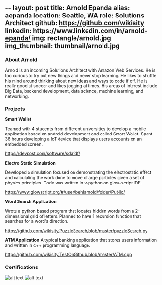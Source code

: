 --
layout: post
title: Arnold Epanda
alias: aepanda
location: Seattle, WA
role: Solutions Architect
github: https://github.com/wikisity
linkedin: https://www.linkedin.com/in/arnold-epanda/
img: rectangle/arnold.jpg
img_thumbnail: thumbnail/arnold.jpg
---
### About Arnold
Arnold is an incoming Solutions Architect with Amazon Web Services.  He is too curious to try out new things and never stop learning. He likes to shuffle his mind around thinking about new ideas and ways to code if off. He is really good at soccer and likes jogging at times. His areas of interest include Big Data, backend development, data science, machine learning, and networking.

### Projects
**Smart Wallet**

Teamed with 4 students from different universities to develop a mobile application based on android development and called Smart Wallet.
Spent 36 hours developing a loT device that displays users accounts on an embedded screen.

https://devpost.com/software/sdafdf/


**Electro Static Simulation**

Developed a simulation focused on demonstrating the electrostatic effect and calculating the work done to move charge particles given a set of physics principles. Code was written in v-python on glow-script IDE.

https://www.glowscript.org/#/user/behlarnold/folder/Public/

**Word Search Application**

Wrote a python based program that locates hidden words from a 2-dimensional grid of letters.
Planned to have 1 recursion function that searches for a word's direction.

https://github.com/wikisity/PuzzleSearch/blob/master/puzzleSearch.py

**ATM Application**
A typical banking application that stores users information and written in c++ programming language.

https://github.com/wikisity/TestOnGithub/blob/master/ATM.cpp


### Certifications
![alt text](https://d1.awsstatic.com/training-and-certification/Certification%20Badges/AWS-Certified_Cloud-Practitioner_512x512.bc006f14f986fa4f3ca238b0b62be458ce1fb5ce.png "Logo Title Text 1")
![alt text](https://d1.awsstatic.com/training-and-certification/Certification%20Badges/AWS-Certified_Solutions-Architect_Associate_512x512.d82aee07920970350c427c8d0542bc239180a486.png "Logo Title Text 1")

